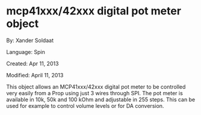 # mcp41xxx/42xxx digital pot meter object

By: Xander Soldaat

Language: Spin

Created: Apr 11, 2013

Modified: April 11, 2013

This object allows an MCP41xxx/42xxx digital pot meter to be controlled very easily from a Prop using just 3 wires through SPI. The pot meter is available in 10k, 50k and 100 kOhm and adjustable in 255 steps. This can be used for example to control volume levels or for DA conversion.
